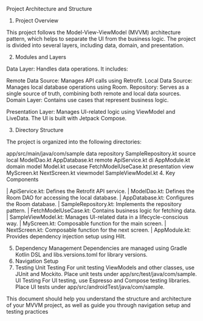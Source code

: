 Project Architecture and Structure
1. Project Overview

This project follows the Model-View-ViewModel (MVVM) architecture pattern, which helps to separate the UI from the business logic. The project is divided into several layers, including data, domain, and presentation.

2. Modules and Layers

Data Layer: Handles data operations. It includes:

Remote Data Source: Manages API calls using Retrofit.
Local Data Source: Manages local database operations using Room.
Repository: Serves as a single source of truth, combining both remote and local data sources.
Domain Layer: Contains use cases that represent business logic.

Presentation Layer: Manages UI-related logic using ViewModel and LiveData. The UI is built with Jetpack Compose.

3. Directory Structure

The project is organized into the following directories:

app/src/main/java/com/sample
data
repository
SampleRepository.kt
source
local
ModelDao.kt
AppDatabase.kt
remote
ApiService.kt
di
AppModule.kt
domain
model
Model.kt
usecase
FetchModelUseCase.kt
presentation
view
MyScreen.kt
NextScreen.kt
viewmodel
SampleViewModel.kt
4. Key Components

| ApiService.kt: Defines the Retrofit API service.
| ModelDao.kt: Defines the Room DAO for accessing the local database.
| AppDatabase.kt: Configures the Room database.
| SampleRepository.kt: Implements the repository pattern.
| FetchModelUseCase.kt: Contains business logic for fetching data.
| SampleViewModel.kt: Manages UI-related data in a lifecycle-conscious way.
| MyScreen.kt: Composable function for the main screen.
| NextScreen.kt: Composable function for the next screen.
| AppModule.kt: Provides dependency injection setup using Hilt.

5. Dependency Management
   Dependencies are managed using Gradle Kotlin DSL and libs.versions.toml for library versions.
6. Navigation Setup
7. Testing
   Unit Testing
For unit testing ViewModels and other classes, use JUnit and Mockito. Place unit tests under app/src/test/java/com/sample.
UI Testing
For UI testing, use Espresso and Compose testing libraries. Place UI tests under app/src/androidTest/java/com/sample.


This document should help you understand the structure and architecture of your MVVM project, as well as guide you through navigation setup and testing practices
